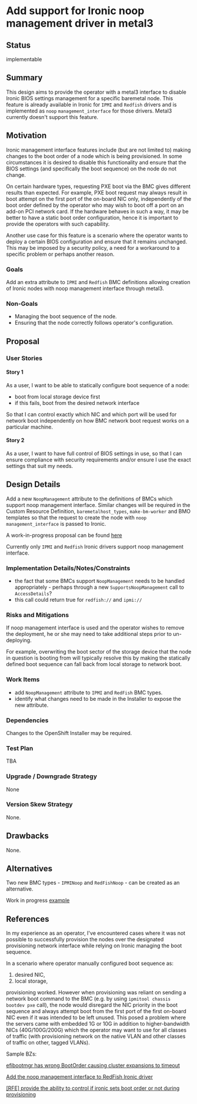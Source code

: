 <!--
 This work is licensed under a Creative Commons Attribution 3.0
 Unported License.

 http://creativecommons.org/licenses/by/3.0/legalcode
-->

# Add support for Ironic noop management driver in metal3

## Status

implementable

## Summary

This design aims to provide the operator with a metal3 interface
to disable Ironic BIOS settings management for a specific baremetal node.
This feature is already available in Ironic for `IPMI` and `Redfish` drivers
and is implemented as `noop` `management_interface` for those drivers. Metal3
currently doesn't support this feature.

## Motivation

Ironic management interface features include (but are not limited to) making
changes to the boot order of a node which is being provisioned. In some
circumstances it is desired to disable this functionality and ensure that the
BIOS settings (and specifically the boot sequence) on the node do not change.

On certain hardware types, requesting PXE boot via the BMC gives different
results than expected. For example, PXE boot request may always result in boot
attempt on the first port of the on-board NIC only, independently of the boot
order defined by the operator who may wish to boot off a port on an add-on PCI
network card. If the hardware behaves in such a way, it may be better to have
a static boot order configuration, hence it is important to provide the
operators with such capability.

Another use case for this feature is a scenario where the operator wants to
deploy a certain BIOS configuration and ensure that it remains unchanged.
This may be imposed by a security policy, a need for a workaround to
a specific problem or perhaps another reason.

### Goals

Add an extra attribute to `IPMI` and `Redfish` BMC definitions allowing
creation of Ironic nodes with noop management interface through metal3.

### Non-Goals

- Managing the boot sequence of the node.
- Ensuring that the node correctly follows operator's configuration.

## Proposal

### User Stories

#### Story 1

As a user, I want to be able to statically configure boot sequence of a node:

- boot from local storage device first
- if this fails, boot from the desired network interface

So that I can control exactly which NIC and which port will be used for
network boot independently on how BMC network boot request works on
a particular machine.

#### Story 2

As a user, I want to have full control of BIOS settings in use, so that I can
ensure compliance with security requirements and/or ensure I use the exact
settings that suit my needs.

## Design Details

Add a new `NoopManagement` attribute to the definitions of BMCs which support
noop management interface. Similar changes will be required in the Custom
Resource Definition, `baremetalhost_types`, `make-bm-worker` and BMO
templates so that the request to create the node with `noop`
`management_interface` is passed to Ironic.

A work-in-progress proposal can be found [here](https://github.com/rhjanders/baremetal-operator/tree/noop_mgmt)

Currently only `IPMI` and `Redfish` Ironic drivers support noop management
interface.

### Implementation Details/Notes/Constraints

- the fact that some BMCs support `NoopManagement` needs to be handled
  appropriately - perhaps through a new `SupportsNoopManagement` call
  to `AccessDetails`?
- this call could return true for `redfish://` and `ipmi://`

### Risks and Mitigations

If noop management interface is used and the operator wishes to remove the
deployment, he or she may need to take additional steps prior to un-deploying.

For example, overwriting the boot sector of the storage device that the node in
question is booting from will typically resolve this by making the statically
defined boot sequence can fall back from local storage to network boot.

### Work Items

- add `NoopManagement` attribute to `IPMI` and `RedFish` BMC types.
- identify what changes need to be made in the Installer to expose the new attribute.

### Dependencies

Changes to the OpenShift Installer may be required.

### Test Plan

TBA

### Upgrade / Downgrade Strategy

None

### Version Skew Strategy

None.

## Drawbacks

None.

## Alternatives

Two new BMC types  - `IPMINoop` and `RedFishNoop` - can be created as an alternative.

Work in progress [example](https://github.com/metal3-io/baremetal-operator/compare/master...rhjanders:noop_mgmt_2)

## References

In my experience as an operator, I've encountered cases where it was not
possible to successfully provision the nodes over the designated provisioning
network interface while relying on Ironic managing the boot sequence.

In a scenario where operator manually configured boot sequence as:

1) desired NIC,
2) local storage,

provisioning worked. However when provisioning was reliant
on sending a network boot command to the BMC (e.g. by using `ipmitool chassis
bootdev pxe` call), the node would disregard the NIC priority in the boot
sequence and always attempt boot from the first port of the first on-board
NIC even if it was intended to be left unused. This posed a problem where
the servers came with embedded 1G or 10G in addition to higher-bandwidth
NICs (40G/100G/200G) which the operator may want to use for all classes of
traffic (with provisioning network on the native VLAN and other classes of
traffic on other, tagged VLANs).

Sample BZs:

[efibootmgr has wrong BootOrder causing cluster expansions to timeout](https://bugzilla.redhat.com/show_bug.cgi?id=1767227)

[Add the noop management interface to RedFish Ironic driver](https://bugzilla.redhat.com/show_bug.cgi?id=1840087)

[\[RFE\] provide the ability to control if ironic sets boot order or not during provisioning](https://bugzilla.redhat.com/show_bug.cgi?id=1684988)
